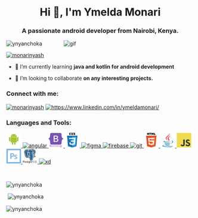 <h1 align="center">Hi 👋, I'm Ymelda Monari</h1>
<h3 align="center">A passionate android developer from Nairobi, Kenya.</h3>
<img align="right" alt="gif"width="350" src="https://media.giphy.com/media/L1R1tvI9svkIWwpVYr/giphy.gif">


<p align="left"> <img src="https://komarev.com/ghpvc/?username=ynyanchoka&label=Profile%20views&color=0e75b6&style=flat" alt="ynyanchoka" /> </p>

<p align="left"> <a href="https://twitter.com/monarinyash" target="blank"><img src="https://img.shields.io/twitter/follow/monarinyash?logo=twitter&style=for-the-badge" alt="monarinyash" /></a> </p>

- 🌱 I’m currently learning **java and kotlin for android development**

- 👯 I’m looking to collaborate **on any interesting projects.**

<h3 align="left">Connect with me:</h3>
<p align="left">
<a href="https://twitter.com/monarinyash" target="blank"><img align="center" src="https://raw.githubusercontent.com/rahuldkjain/github-profile-readme-generator/master/src/images/icons/Social/twitter.svg" alt="monarinyash" height="30" width="40" /></a>
<a href="https://www.linkedin.com/in/ymeldamonari/" target="blank"><img align="center" src="https://raw.githubusercontent.com/rahuldkjain/github-profile-readme-generator/master/src/images/icons/Social/linked-in-alt.svg" alt="https://www.linkedin.com/in/ymeldamonari/" height="30" width="40" /></a>
</p>

<h3 align="left">Languages and Tools:</h3>
<p align="left"> <a href="https://developer.android.com" target="_blank" rel="noreferrer"> <img src="https://raw.githubusercontent.com/devicons/devicon/master/icons/android/android-original-wordmark.svg" alt="android" width="40" height="40"/> </a> <a href="https://angular.io" target="_blank" rel="noreferrer"> <img src="https://angular.io/assets/images/logos/angular/angular.svg" alt="angular" width="40" height="40"/> </a> <a href="https://getbootstrap.com" target="_blank" rel="noreferrer"> <img src="https://raw.githubusercontent.com/devicons/devicon/master/icons/bootstrap/bootstrap-plain-wordmark.svg" alt="bootstrap" width="40" height="40"/> </a> <a href="https://www.w3schools.com/css/" target="_blank" rel="noreferrer"> <img src="https://raw.githubusercontent.com/devicons/devicon/master/icons/css3/css3-original-wordmark.svg" alt="css3" width="40" height="40"/> </a> <a href="https://www.figma.com/" target="_blank" rel="noreferrer"> <img src="https://www.vectorlogo.zone/logos/figma/figma-icon.svg" alt="figma" width="40" height="40"/> </a> <a href="https://firebase.google.com/" target="_blank" rel="noreferrer"> <img src="https://www.vectorlogo.zone/logos/firebase/firebase-icon.svg" alt="firebase" width="40" height="40"/> </a> <a href="https://git-scm.com/" target="_blank" rel="noreferrer"> <img src="https://www.vectorlogo.zone/logos/git-scm/git-scm-icon.svg" alt="git" width="40" height="40"/> </a> <a href="https://www.w3.org/html/" target="_blank" rel="noreferrer"> <img src="https://raw.githubusercontent.com/devicons/devicon/master/icons/html5/html5-original-wordmark.svg" alt="html5" width="40" height="40"/> </a> <a href="https://www.java.com" target="_blank" rel="noreferrer"> <img src="https://raw.githubusercontent.com/devicons/devicon/master/icons/java/java-original.svg" alt="java" width="40" height="40"/> </a> <a href="https://developer.mozilla.org/en-US/docs/Web/JavaScript" target="_blank" rel="noreferrer"> <img src="https://raw.githubusercontent.com/devicons/devicon/master/icons/javascript/javascript-original.svg" alt="javascript" width="40" height="40"/> </a> <a href="https://www.photoshop.com/en" target="_blank" rel="noreferrer"> <img src="https://raw.githubusercontent.com/devicons/devicon/master/icons/photoshop/photoshop-line.svg" alt="photoshop" width="40" height="40"/> </a> <a href="https://www.postgresql.org" target="_blank" rel="noreferrer"> <img src="https://raw.githubusercontent.com/devicons/devicon/master/icons/postgresql/postgresql-original-wordmark.svg" alt="postgresql" width="40" height="40"/> </a> <a href="https://www.adobe.com/products/xd.html" target="_blank" rel="noreferrer"> <img src="https://cdn.worldvectorlogo.com/logos/adobe-xd.svg" alt="xd" width="40" height="40"/> </a> </p>
<br>

<p><img align="left" src="https://github-readme-stats.vercel.app/api/top-langs?username=ynyanchoka&show_icons=true&locale=en&layout=compact" alt="ynyanchoka" /></p>
<br>
<p>&nbsp;<img align="center" src="https://github-readme-stats.vercel.app/api?username=ynyanchoka&show_icons=true&locale=en" alt="ynyanchoka" /></p>

<p><img align="center" src="https://github-readme-streak-stats.herokuapp.com/?user=ynyanchoka&" alt="ynyanchoka" /></p>
